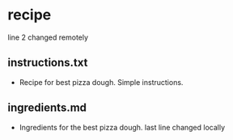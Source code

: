 # recipe
line 2 changed remotely
## instructions.txt
- Recipe for best pizza dough.  Simple instructions.
## ingredients.md
- Ingredients for the best pizza dough.
last line changed locally
